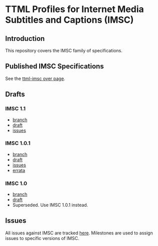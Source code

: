# TTML Profiles for Internet Media Subtitles and Captions (IMSC)

## Introduction

This repository covers the IMSC family of specifications.

## Published IMSC Specifications

See the [ttml-imsc over page](https://www.w3.org/TR/ttml-imsc/all).

## Drafts

### IMSC 1.1

* [branch](https://github.com/w3c/imsc)
* [draft](https://w3c.github.io/imsc/imsc1/spec/ttml-ww-profiles.html)
* [issues](https://github.com/w3c/imsc/labels/imsc1.1)

### IMSC 1.0.1

* [branch](https://github.com/w3c/imsc/tree/imsc1.0.1)
* [draft](https://rawgit.com/w3c/imsc/imsc1.0.1/imsc1/spec/ttml-ww-profiles.html)
* [issues](https://github.com/w3c/imsc/labels/imsc1.0.1)
* [errata](http://www.w3.org/ttwg/ttml-imsc1.0.1-errata.html)

### IMSC 1.0

* [branch](https://github.com/w3c/imsc/tree/imsc1)
* [draft](https://rawgit.com/w3c/imsc/imsc1/spec/ttml-ww-profiles.html)
* Superseded. Use IMSC 1.0.1 instead.

## Issues

All issues against IMSC are tracked [here](https://github.com/w3c/imsc/issues). Milestones are used to assign issues to specific versions of IMSC.
